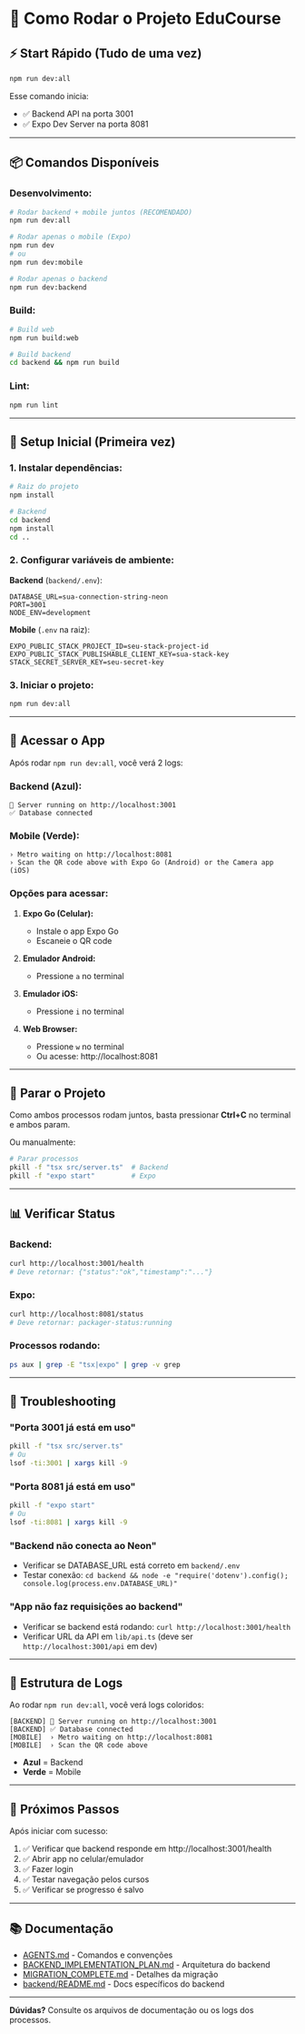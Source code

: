 # 🚀 Como Rodar o Projeto EduCourse

## ⚡ Start Rápido (Tudo de uma vez)

```bash
npm run dev:all
```

Esse comando inicia:
- ✅ Backend API na porta 3001
- ✅ Expo Dev Server na porta 8081

---

## 📦 Comandos Disponíveis

### Desenvolvimento:
```bash
# Rodar backend + mobile juntos (RECOMENDADO)
npm run dev:all

# Rodar apenas o mobile (Expo)
npm run dev
# ou
npm run dev:mobile

# Rodar apenas o backend
npm run dev:backend
```

### Build:
```bash
# Build web
npm run build:web

# Build backend
cd backend && npm run build
```

### Lint:
```bash
npm run lint
```

---

## 🔧 Setup Inicial (Primeira vez)

### 1. Instalar dependências:
```bash
# Raiz do projeto
npm install

# Backend
cd backend
npm install
cd ..
```

### 2. Configurar variáveis de ambiente:

**Backend** (`backend/.env`):
```env
DATABASE_URL=sua-connection-string-neon
PORT=3001
NODE_ENV=development
```

**Mobile** (`.env` na raiz):
```env
EXPO_PUBLIC_STACK_PROJECT_ID=seu-stack-project-id
EXPO_PUBLIC_STACK_PUBLISHABLE_CLIENT_KEY=sua-stack-key
STACK_SECRET_SERVER_KEY=seu-secret-key
```

### 3. Iniciar o projeto:
```bash
npm run dev:all
```

---

## 📱 Acessar o App

Após rodar `npm run dev:all`, você verá 2 logs:

### Backend (Azul):
```
🚀 Server running on http://localhost:3001
✅ Database connected
```

### Mobile (Verde):
```
› Metro waiting on http://localhost:8081
› Scan the QR code above with Expo Go (Android) or the Camera app (iOS)
```

### Opções para acessar:

1. **Expo Go (Celular):**
   - Instale o app Expo Go
   - Escaneie o QR code

2. **Emulador Android:**
   - Pressione `a` no terminal

3. **Emulador iOS:**
   - Pressione `i` no terminal

4. **Web Browser:**
   - Pressione `w` no terminal
   - Ou acesse: http://localhost:8081

---

## 🛑 Parar o Projeto

Como ambos processos rodam juntos, basta pressionar **Ctrl+C** no terminal e ambos param.

Ou manualmente:
```bash
# Parar processos
pkill -f "tsx src/server.ts"  # Backend
pkill -f "expo start"         # Expo
```

---

## 📊 Verificar Status

### Backend:
```bash
curl http://localhost:3001/health
# Deve retornar: {"status":"ok","timestamp":"..."}
```

### Expo:
```bash
curl http://localhost:8081/status
# Deve retornar: packager-status:running
```

### Processos rodando:
```bash
ps aux | grep -E "tsx|expo" | grep -v grep
```

---

## 🐛 Troubleshooting

### "Porta 3001 já está em uso"
```bash
pkill -f "tsx src/server.ts"
# Ou
lsof -ti:3001 | xargs kill -9
```

### "Porta 8081 já está em uso"
```bash
pkill -f "expo start"
# Ou
lsof -ti:8081 | xargs kill -9
```

### "Backend não conecta ao Neon"
- Verificar se DATABASE_URL está correto em `backend/.env`
- Testar conexão: `cd backend && node -e "require('dotenv').config(); console.log(process.env.DATABASE_URL)"`

### "App não faz requisições ao backend"
- Verificar se backend está rodando: `curl http://localhost:3001/health`
- Verificar URL da API em `lib/api.ts` (deve ser `http://localhost:3001/api` em dev)

---

## 📝 Estrutura de Logs

Ao rodar `npm run dev:all`, você verá logs coloridos:

```
[BACKEND] 🚀 Server running on http://localhost:3001
[BACKEND] ✅ Database connected
[MOBILE]  › Metro waiting on http://localhost:8081
[MOBILE]  › Scan the QR code above
```

- **Azul** = Backend
- **Verde** = Mobile

---

## 🎯 Próximos Passos

Após iniciar com sucesso:

1. ✅ Verificar que backend responde em http://localhost:3001/health
2. ✅ Abrir app no celular/emulador
3. ✅ Fazer login
4. ✅ Testar navegação pelos cursos
5. ✅ Verificar se progresso é salvo

---

## 📚 Documentação

- [AGENTS.md](./AGENTS.md) - Comandos e convenções
- [BACKEND_IMPLEMENTATION_PLAN.md](./BACKEND_IMPLEMENTATION_PLAN.md) - Arquitetura do backend
- [MIGRATION_COMPLETE.md](./MIGRATION_COMPLETE.md) - Detalhes da migração
- [backend/README.md](./backend/README.md) - Docs específicos do backend

---

**Dúvidas?** Consulte os arquivos de documentação ou os logs dos processos.
